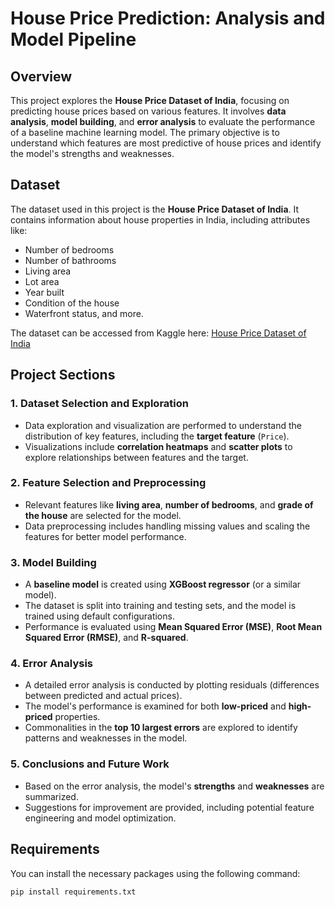 # House Price Prediction: Analysis and Model Pipeline

## Overview
This project explores the **House Price Dataset of India**, focusing on predicting house prices based on various features. It involves **data analysis**, **model building**, and **error analysis** to evaluate the performance of a baseline machine learning model. The primary objective is to understand which features are most predictive of house prices and identify the model's strengths and weaknesses.

## Dataset
The dataset used in this project is the **House Price Dataset of India**. It contains information about house properties in India, including attributes like:
- Number of bedrooms
- Number of bathrooms
- Living area
- Lot area
- Year built
- Condition of the house
- Waterfront status, and more.

The dataset can be accessed from Kaggle here: [House Price Dataset of India](https://www.kaggle.com/datasets/mohamedafsal007/house-price-dataset-of-india/)

## Project Sections

### 1. **Dataset Selection and Exploration**
   - Data exploration and visualization are performed to understand the distribution of key features, including the **target feature** (`Price`).
   - Visualizations include **correlation heatmaps** and **scatter plots** to explore relationships between features and the target.

### 2. **Feature Selection and Preprocessing**
   - Relevant features like **living area**, **number of bedrooms**, and **grade of the house** are selected for the model.
   - Data preprocessing includes handling missing values and scaling the features for better model performance.

### 3. **Model Building**
   - A **baseline model** is created using **XGBoost regressor** (or a similar model).
   - The dataset is split into training and testing sets, and the model is trained using default configurations.
   - Performance is evaluated using **Mean Squared Error (MSE)**, **Root Mean Squared Error (RMSE)**, and **R-squared**.

### 4. **Error Analysis**
   - A detailed error analysis is conducted by plotting residuals (differences between predicted and actual prices).
   - The model's performance is examined for both **low-priced** and **high-priced** properties.
   - Commonalities in the **top 10 largest errors** are explored to identify patterns and weaknesses in the model.

### 5. **Conclusions and Future Work**
   - Based on the error analysis, the model's **strengths** and **weaknesses** are summarized.
   - Suggestions for improvement are provided, including potential feature engineering and model optimization.

## Requirements
You can install the necessary packages using the following command:
```bash
pip install requirements.txt
